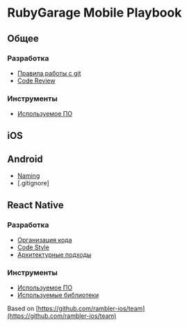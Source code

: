 # RubyGarage Mobile Playbook

## Общее

### Разработка

- [Правила работы с git](git.md)
- [Code Review](codereview.md)

### Инструменты

- [Используемое ПО](software.md)

## iOS

## Android
- [Naming](android/naming.md)
- [.gitignore]

## React Native

### Разработка
- [Организация кода](react/code.md)
- [Code Style](react/codestyle.md)
- [Архитектурные подходы](react/architecture.md)

### Инструменты
- [Используемое ПО](react/software.md)
- [Используемые библиотеки](react/libraries.md)

Based on [https://github.com/rambler-ios/team](https://github.com/rambler-ios/team)
